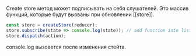 Create store метод может подписывать на себя слушателей. Это массив функций, которые будут вызваны при обновлении [[store]]. 

```javascript
const store = createStore(reducer);
store.subscribe(state => console.log(state)); // add function into listeners
store.dispatch(action);
```

console.log вызовется после изменения стейта.
